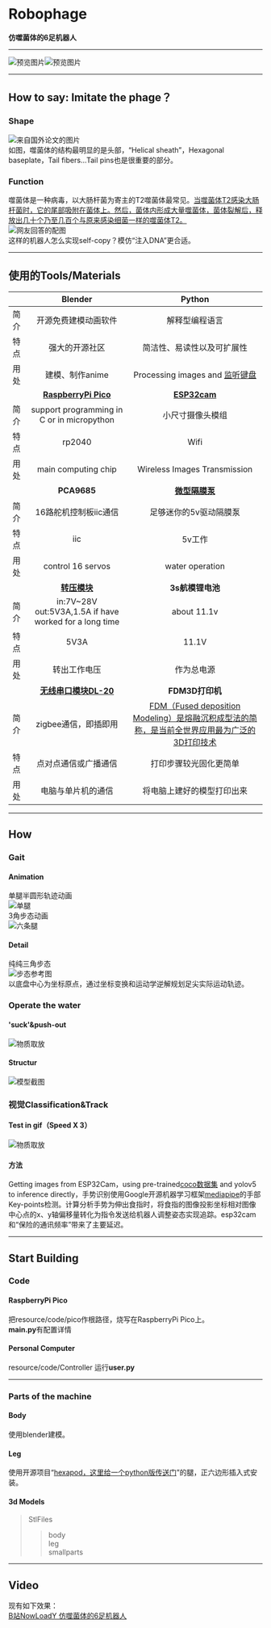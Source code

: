 # Robophage  
**仿噬菌体的6足机器人**  
***
![预览图片](Pictures/预览图2.png)![预览图片](Pictures/预览图1.png)    
***
## How to say: Imitate the phage？  
### Shape  
![来自国外论文的图片](Pictures/bacteriophage2.jpg)   
如图，噬菌体的结构最明显的是头部，“Helical sheath”，Hexagonal baseplate，Tail fibers...Tail pins也是很重要的部分。  
### Function
噬菌体是一种病毒，以大肠杆菌为寄主的T2噬菌体最常见。[当噬菌体T2感染大肠杆菌时，它的尾部吸附在菌体上。然后，菌体内形成大量噬菌体，菌体裂解后，释放出几十个乃至几百个与原来感染细菌一样的噬菌体T2。](http://zhidao.baidu.com/question/370795825/answer/3064369381)  
![网友回答的配图](https://iknow-pic.cdn.bcebos.com/c8177f3e6709c93d6c95af16913df8dcd00054ef)  
这样的机器人怎么实现self-copy？模仿“注入DNA”更合适。  
***
## 使用的Tools/Materials  
|       |**Blender**|**Python**|
|:----- |:-----:|:----:|
|简介   |开源免费建模动画软件|解释型编程语言|
|特点|强大的开源社区|简洁性、易读性以及可扩展性|
|用处  |建模、制作anime|Processing images and [监听键盘](https://blog.csdn.net/coco56/article/details/107847467) |
|       |**[RaspberryPi Pico](https://pico.org.cn/)**|**[ESP32cam](https://docs.ai-thinker.com/esp32-cam)**|
|简介    |support programming in C or in micropython|小尺寸摄像头模组 |
|特点|rp2040|Wifi|
|用处  |main computing chip|Wireless Images Transmission|
|       |**PCA9685**|**[微型隔膜泵](https://m.tb.cn/h.fEWZDlZ?tk=fhnS2oLF5j6)**|
|简介    |16路舵机控制板iic通信|足够迷你的5v驱动隔膜泵|
|特点|iic|5v工作|
|用处  |control 16 servos|water operation|
|       |**[转压模块](https://m.tb.cn/h.fvNk34G?tk=g5z52MGwKzn)**|**3s航模锂电池**|
|简介    |in:7V~28V out:5V3A,1.5A if have worked for a long time|about 11.1v|
|特点|5V3A|11.1V|
|用处  |转出工作电压|作为总电源|
|       |**[无线串口模块DL-20](https://item.taobao.com/item.htm?spm=a230r.1.14.24.12c4259eXgpoSP&id=573882263589&ns=1&abbucket=4#detail)**|**FDM3D打印机**|
|简介    |zigbee通信，即插即用|[FDM（Fused deposition Modeling）是熔融沉积成型法的简称，是当前全世界应用最为广泛的3D打印技术](https://zhuanlan.zhihu.com/p/392174214)|
|特点|点对点通信或广播通信|打印步骤较光固化更简单|
|用处  |电脑与单片机的通信|将电脑上建好的模型打印出来|  
***
## How  
### Gait  
#### Animation  
单腿半圆形轨迹动画  
![单腿](Pictures/单腿动.gif)  
3角步态动画  
![六条腿](Pictures/6腿动.gif)  
#### Detail  
纯纯三角步态  
![步态参考图](https://s2.51cto.com/images/blog/202109/27/7ff3b4724457d457d1847e6c0859d8e2.png?x-oss-process=image/watermark,size_16,text_QDUxQ1RP5Y2a5a6i,color_FFFFFF,t_30,g_se,x_10,y_10,shadow_20,type_ZmFuZ3poZW5naGVpdGk=)  
以底盘中心为坐标原点，通过坐标变换和运动学逆解规划足尖实际运动轨迹。  
### Operate the water  
#### 'suck'&push-out  
![物质取放](Pictures/吸水吐水.gif)  
#### Structur  
![模型截图](Pictures/简易水循环系统.png)
### 视觉Classification&Track  
#### Test in gif（Speed X 3）  
![物质取放](Pictures/图像识别手势控制.gif)  
#### 方法  
Getting images from ESP32Cam，using pre-trained[coco数据集](https://blog.csdn.net/qq_41185868/article/details/82939959) and yolov5 to inference directly，手势识别使用Google开源机器学习框架[mediapipe](https://mediapipe.dev/)的手部Key-points检测。计算分析手势为伸出食指时，将食指的图像投影坐标相对图像中心点的x、y轴偏移量转化为指令发送给机器人调整姿态实现追踪。esp32cam和“保险的通讯频率”带来了主要延迟。  
***
## Start Building  
### Code  
#### RaspberryPi Pico  
  把resource/code/pico作根路径，烧写在RaspberryPi Pico上。  
**main.py**有配置详情  
#### Personal Computer  
  resource/code/Controller
  运行**user.py**
***
### Parts of the machine  
#### Body  
使用blender建模。  
#### Leg  
使用开源项目“[hexapod，这里给一个python版传送门](https://github.com/ViolinLee/PiHexa18)”的腿，正六边形插入式安装。  
#### 3d Models  
> StlFiles  
>> body  
>> leg  
>> smallparts  
***
## Video  
现有如下效果：  
[B站NowLoadY 仿噬菌体的6足机器人](https://www.bilibili.com/video/BV1Ng41197Ls?share_source=copy_web)  
